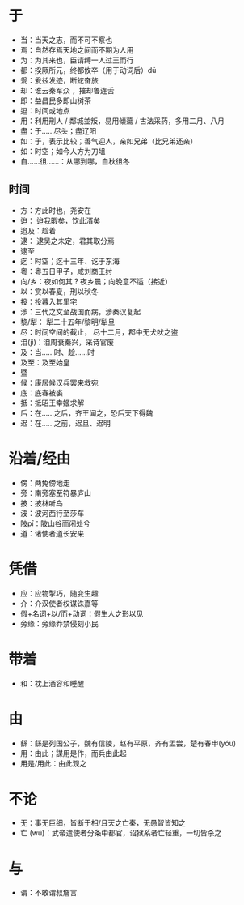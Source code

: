 # 于
* 当：当天之志，而不可不察也
* 焉：自然存焉天地之间而不期为人用
* 为：为其来也，臣请缚一人过王而行
* 都：揆厥所元，终都攸卒（用于动词后）dū
* 爰：爰兹发迹，断蛇奋旅
* 却：谁云秦军众 ，摧却鲁连舌
* 即：益昌民多即山树茶
* 逗：时间或地点
* 用：利用刑人 / 鄰城並叛，易用傾蕩 / 古法采药，多用二月、八月
* 盡：于……尽头；盡辽阳
* 如：于，表示比较；善气迎人，亲如兄弟（比兄弟还亲）
* 如：时空；如今人方为刀俎
* 自……徂……：从哪到哪，自秋徂冬
## 时间
* 方：方此时也，尧安在
* 迨： 迨我暇矣，饮此湑矣
* 迨及：趁着
* 逮： 逮吴之未定，君其取分焉
* 逮至
* 迄：时空；迄十三年、讫于东海
* 粵：粵五日甲子，咸刘商王纣
* 向/乡：夜如何其 ? 夜乡晨；向晚意不适（接近）
* 以：赏以春夏，刑以秋冬
* 投：投暮入其里宅
* 涉：三代之文至战国而病，涉秦汉复起
* 黎/犁： 犁二十五年/黎明/犁旦
* 尽：时间空间的截止， 尽十二月，郡中无犬吠之盗
* 洎(jì)：洎周衰秦兴，采诗官废
* 及：当……时、趁……时
* 及至：及至始皇
* 暨
* 候：康居候汉兵罢来救宛
* 底：底春被裘
* 抵：抵昭王幸姬求解
* 后：在……之后，齐王闻之，恐后天下得魏
* 迟：在……之前，迟旦、迟明
# 沿着/经由
* 傍：两免傍地走
* 旁：南旁塞至符暴庐山
* 披：披林听鸟
* 波：波河西行至莎车
* 陂pī：陂山谷而闲处兮
* 道：诸使者道长安来
# 凭借
* 应：应物掣巧，随变生趣
* 介：介汉使者权谋诛嘉等
* 假+名词+以/而+动词：假生人之形以见
* 旁缘：旁缘莽禁侵刻小民
# 带着
* 和：枕上酒容和睡醒 
# 由
* 繇：繇是列国公子，魏有信陵，赵有平原，齐有孟尝，楚有春申(yóu)
* 用：由此；謀用是作，而兵由此起
* 用是/用此：由此观之
# 不论
* 无：事无巨细，皆断于相/且天之亡秦，无愚智皆知之
* 亡 (wú)：武帝遣使者分条中都官，诏狱系者亡轻重，一切皆杀之
# 与
* 谓：不敢谓叔詹言